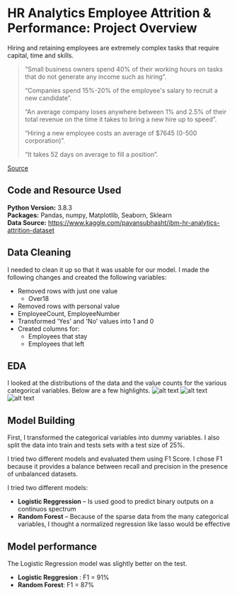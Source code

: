 # HR Analytics Employee Attrition & Performance: Project Overview


Hiring and retaining employees are extremely complex tasks that require capital, time and skills.
>
> “Small business owners spend 40% of their working hours on tasks that do not generate any income such as hiring”. 
>
> “Companies spend 15%-20% of the employee's salary to recruit a new candidate”.
>
> “An average company loses anywhere between 1% and 2.5% of their total revenue on the time it takes to bring a new hire up to speed”.
>
> “Hiring a new employee costs an average of $7645 (0-500 corporation)”.
>
> “It takes 52 days on average to fill a position”. 

[Source](https://toggl.com/blog/cost-of-hiring-an-employee)


## Code and Resource Used
**Python Version:** 3.8.3  
**Packages:** Pandas, numpy, Matplotlib, Seaborn, Sklearn  
**Data Source:** https://www.kaggle.com/pavansubhasht/ibm-hr-analytics-attrition-dataset  

## Data Cleaning
I needed to clean it up so that it was usable for our model. I made the following changes and created the following variables:
* Removed rows with just one value
    * Over18
* Removed rows with personal value
* EmployeeCount, EmployeeNumber
* Transformed 'Yes' and 'No' values into 1 and 0
* Created columns for:
    * Employees that stay
    * Employees that left

## EDA
I looked at the distributions of the data and the value counts for the various categorical variables. Below are a few highlights.
![alt text](https://github.com/Santos-Gustavo/Human-Resources/blob/main/Images/chance_to-quit_by_job_role.jpg "Salary by Position")
![alt text](https://github.com/Santos-Gustavo/Human-Resources/blob/main/Images/distance_from_home.png "Job Opportunities by State")
![alt text](https://github.com/Santos-Gustavo/Human-Resources/blob/main/Images/quits_by_age.png "Correlations")

## Model Building 

First, I transformed the categorical variables into dummy variables. I also split the data into train and tests sets with a test size of 25%.   

I tried two different models and evaluated them using F1 Score. I chose F1 because it provides a balance between recall and precision in the presence of unbalanced datasets.   

I tried two different models:
*	**Logistic Reggression** – Is used good to predict binary outputs on a continuos spectrum
*	**Random Forest** – Because of the sparse data from the many categorical variables, I thought a normalized regression like lasso would be effective

## Model performance
The Logistic Regression model was slightly better on the test. 
*	**Logistic Reggresion** : F1 = 91%
*	**Random Forest**: F1 = 87%
